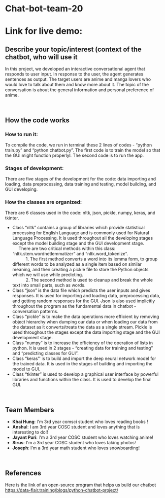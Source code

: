 # Chat-bot-team-20

Link for live demo:
=======
## Describe your topic/interest (context of the chatbot, who will use it 
In this project, we developed an interactive conversational agent that responds to user input. In response to the user, the agent generates sentences as output. The target users are anime and manga lovers who would love to talk about them and know more about it. The topic of the conversation is about the general information and personal preference of anime.

<br>

## How the code works

### **How to run it:** 

To compile the code, we run in terminal these 2 lines of codes - “python train.py” and “python chatbot.py”. The first code is to train the model so that the GUI might function properlyl. The second code is to run the app. 
### **Stages of development:**

There are five stages of the development for the code: data importing and loading, data preprocessing, data training and testing, model building, and GUI developing.

### **How the classes are organized:**

There are 6 classes used in the code: nltk, json, pickle, numpy, keras, and tkinter. 
- Class “nltk” contains a group of libraries which provide statistical processing for English Language and is commonly used for Natural Language Processing. It is used throughout all the developing stages except the model building stage and the GUI development stage. 
<br>&nbsp;&nbsp;&nbsp;&nbsp;&nbsp;There are two critical methods within this class: “nltk.stem.wordnetlemmatizer” and “nltk.word_tokenize”. 
<br>&nbsp;&nbsp;&nbsp;&nbsp;&nbsp;&nbsp;&nbsp;&nbsp;&nbsp;&nbsp; 1. The first method converts a word into its lemma form, to group different words to be analyzed as a single item based on similar meaning, and then creating a pickle file to store the Python objects which we will use while predicting. 
<br>&nbsp;&nbsp;&nbsp;&nbsp;&nbsp;&nbsp;&nbsp;&nbsp;&nbsp;&nbsp; 2. The second method is used to cleanup and break the whole text into small parts, such as words. 
- Class “json” is the data file which predicts the user inputs and gives responses. It is used for importing and loading data, preprocessing data, and getting random responses for the GUI. Json is also used implicitly throughout the program as the fundamental data in chatbot - conversation patterns. 
- Class “pickle” is to make the data operations more efficient by removing object hierarchy when dumping our data or when loading our data from the dataset as it converts/treats the data as a single stream. Pickle is used throughout the stages except the data importing stage and the GUI development stage. 
- Class “numpy” is to increase the efficiency of the operation of lists in python. It is used in 2 stages - “creating data for training and testing” and “predicting classes for GUI”. 
- Class “keras'' is to build and import the deep neural network model for the trained data. It is used in the stages of building and importing the model to GUI. 
- Class “tkinter” is used to develop a graphical user interface by powerful libraries and functions within the class. It is used to develop the final GUI.

<br>

## Team Members
- **Khai Hung**: I'm 3rd year comsci student who loves reading books !
- **Anshul**: I am 3rd year COSC student and loves anything that is interesting to do!!
- **Jayant Puri**: I'm a 3rd year COSC student who loves watching anime!
- **Sirus**: I'm a 3rd year COSC student who loves taking photos!
- **Joseph**: I'm a 3rd year math student who loves snowboarding!

<br>

## References

Here is the link of an open-source program that helps us build our chatbot
https://data-flair.training/blogs/python-chatbot-project/
